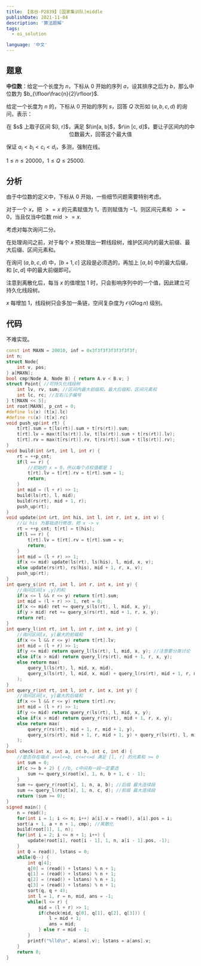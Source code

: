 ```yaml
---
title: 【洛谷-P2839】[国家集训队]middle
publishDate: 2021-11-04
description: '算法题解'
tags:
  - oi_solution

language: '中文'
---
```


## 题意

**中位数**：给定一个长度为 $n$，下标从 $0$ 开始的序列 $a$，设其排序之后为 $b$，那么中位数为 $b_{\lfloor\frac{n}{2}\rfloor}$.

给定一个长度为 $n$ 的，下标从 $0$ 开始的序列 $s$，回答 $Q$ 次形如 $(a, b, c, d)$ 的询问，表示：

<center>在 $s$ 上取子区间 $[l, r]$，满足 $l\in[a, b]$，$r\in [c, d]$，要让子区间内的中位数最大，回答这个最大值</center>

保证 $a_i<b_i<c_i<d_i$，多测，强制在线。

$1\leq n\leq 20000$，$1\leq Q\leq 25000$.

## 分析

由于中位数的定义中，下标从 $0$ 开始，一些细节问题需要特别考虑。

对于一个 $x$，把 $>=x$ 的元素赋值为 $1$，否则赋值为 $-1$。则区间元素和 $>=0$，当且仅当中位数 $\operatorname{mid}>=x$.

考虑对每次询问二分。

在处理询问之前，对于每个 $x$ 预处理出一颗线段树，维护区间内的最大前缀、最大后缀、区间元素和。

在询问 $(a,b,c,d)$ 中，$[b+1,c]$ 这段是必须选的，再加上 $[a, b]$ 中的最大后缀，和 $[c,d]$ 中的最大前缀即可。

注意到离散化后，每当 $x$ 的值增加 $1$ 时，只会影响序列中的一个值，因此建立可持久化线段树。

$x$ 每增加 $1$，线段树只会多加一条链，空间复杂度为 $\mathcal{O}(Q\log n)$ 级别。

## 代码

不难实现。

```cpp
const int MAXN = 20010, inf = 0x3f3f3f3f3f3f3f3f;
int n;
struct Node{
	int v, pos;
} a[MAXN];
bool cmp(Node A, Node B) { return A.v < B.v; }
struct Point{ //可持久化线段树
	int lv, rv, sum; //区间内最大前缀和，最大后缀和，区间元素和
	int lc, rc; //左右儿子编号
} t[MAXN << 5];
int root[MAXN], p_cnt = 0;
#define ls(x) (t[x].lc)
#define rs(x) (t[x].rc)
void push_up(int rt) {
	t[rt].sum = t[ls(rt)].sum + t[rs(rt)].sum;
	t[rt].lv = max(t[ls(rt)].lv, t[ls(rt)].sum + t[rs(rt)].lv);
	t[rt].rv = max(t[rs(rt)].rv, t[rs(rt)].sum + t[ls(rt)].rv);
}
void build(int &rt, int l, int r) {
	rt = ++p_cnt;
	if(l == r) {
		//初始的 x = 0，所以每个点权值都是 1
		t[rt].lv = t[rt].rv = t[rt].sum = 1;
		return;
	}
	int mid = (l + r) >> 1;
	build(ls(rt), l, mid);
	build(rs(rt), mid + 1, r);
	push_up(rt);
}
void update(int &rt, int his, int l, int r, int x, int v) {
	//以 his 为基础进行修改，把 x -> v
	rt = ++p_cnt; t[rt] = t[his];
	if(l == r) {
		t[rt].lv = t[rt].rv = t[rt].sum = v;
		return;
	}
	int mid = (l + r) >> 1;
	if(x <= mid) update(ls(rt), ls(his), l, mid, x, v);
	else update(rs(rt), rs(his), mid + 1, r, x, v);
	push_up(rt);
}
int query_s(int rt, int l, int r, int x, int y) {
	//询问区间[x ,y]的和
	if(x <= l && r <= y) return t[rt].sum;
	int mid = (l + r) >> 1, ret = 0;
	if(x <= mid) ret += query_s(ls(rt), l, mid, x, y);
	if(y > mid) ret += query_s(rs(rt), mid + 1, r, x, y);
	return ret;
}
int query_l(int rt, int l, int r, int x, int y) {
	//询问区间[x, y]最大的前缀和
	if(x <= l && r <= y) return t[rt].lv;
	int mid = (l + r) >> 1;
	if(y <= mid) return query_l(ls(rt), l, mid, x, y); //注意要分类讨论
	else if(x > mid) return query_l(rs(rt), mid + 1, r, x, y);
	else return max(
        query_l(ls(rt), l, mid, x, mid), 
        query_s(ls(rt), l, mid, x, mid) + query_l(rs(rt), mid + 1, r, mid + 1, y)
    );
}
int query_r(int rt, int l, int r, int x, int y) {
	//询问区间[x, y]最大的后缀和
	if(x <= l && r <= y) return t[rt].rv;
	int mid = (l + r) >> 1;
	if(y <= mid) return query_r(ls(rt), l, mid, x, y);
	else if(x > mid) return query_r(rs(rt), mid + 1, r, x, y);
	else return max(
        query_r(rs(rt), mid + 1, r, mid + 1, y), 
        query_s(rs(rt), mid + 1, r, mid + 1, y) + query_r(ls(rt), l, mid, x, mid)
    );
}
bool check(int x, int a, int b, int c, int d) {
	//是否存在端点 a<=l<=b, c<=r<=d 满足 [l, r] 的元素和 >= 0
	int sum = 0;
	if(c >= b + 2) { //b, c中间有一段一定要选
		sum += query_s(root[x], 1, n, b + 1, c - 1);
	}
	sum += query_r(root[x], 1, n, a, b); //后缀 最大连续段
	sum += query_l(root[x], 1, n, c, d); //前缀 最大连续段
	return (sum >= 0);
}
signed main() {
	n = read();
	for(int i = 1; i <= n; i++) a[i].v = read(), a[i].pos = i;
	sort(a + 1, a + n + 1, cmp); //离散化
	build(root[1], 1, n);
	for(int i = 2; i <= n + 1; i++) {
		update(root[i], root[i - 1], 1, n, a[i - 1].pos, -1);
	}
	int Q = read(), lstans = 0;
	while(Q--) {
		int q[4];
		q[0] = (read() + lstans) % n + 1;
		q[1] = (read() + lstans) % n + 1;
		q[2] = (read() + lstans) % n + 1;
		q[3] = (read() + lstans) % n + 1;
		sort(q, q + 4);
		int l = 1, r = n, mid, ans = -1;
		while(l <= r) {
			mid = (l + r) >> 1;
			if(check(mid, q[0], q[1], q[2], q[3])) {
				l = mid + 1;
				ans = mid;
			} else r = mid - 1;
		}
		printf("%lld\n", a[ans].v); lstans = a[ans].v;
	}
	return 0;
}
```